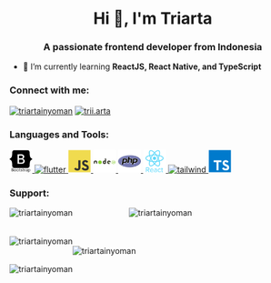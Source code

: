 <h1 align="center">Hi 👋, I'm Triarta</h1>
<h3 align="center">A passionate frontend developer from Indonesia</h3>

- 🌱 I’m currently learning **ReactJS, React Native, and TypeScript**

<h3 align="left">Connect with me:</h3>
<p align="left">
<a href="https://linkedin.com/in/triartainyoman" target="blank"><img align="center" src="https://raw.githubusercontent.com/rahuldkjain/github-profile-readme-generator/master/src/images/icons/Social/linked-in-alt.svg" alt="triartainyoman" height="30" width="40" /></a>
<a href="https://instagram.com/trii.arta" target="blank"><img align="center" src="https://raw.githubusercontent.com/rahuldkjain/github-profile-readme-generator/master/src/images/icons/Social/instagram.svg" alt="trii.arta" height="30" width="40" /></a>
</p>

<h3 align="left">Languages and Tools:</h3>
<p align="left"> <a href="https://getbootstrap.com" target="_blank" rel="noreferrer"> <img src="https://raw.githubusercontent.com/devicons/devicon/master/icons/bootstrap/bootstrap-plain-wordmark.svg" alt="bootstrap" width="40" height="40"/> </a> <a href="https://flutter.dev" target="_blank" rel="noreferrer"> <img src="https://www.vectorlogo.zone/logos/flutterio/flutterio-icon.svg" alt="flutter" width="40" height="40"/> </a> <a href="https://developer.mozilla.org/en-US/docs/Web/JavaScript" target="_blank" rel="noreferrer"> <img src="https://raw.githubusercontent.com/devicons/devicon/master/icons/javascript/javascript-original.svg" alt="javascript" width="40" height="40"/> </a> <a href="https://nodejs.org" target="_blank" rel="noreferrer"> <img src="https://raw.githubusercontent.com/devicons/devicon/master/icons/nodejs/nodejs-original-wordmark.svg" alt="nodejs" width="40" height="40"/> </a> <a href="https://www.php.net" target="_blank" rel="noreferrer"> <img src="https://raw.githubusercontent.com/devicons/devicon/master/icons/php/php-original.svg" alt="php" width="40" height="40"/> </a> <a href="https://reactjs.org/" target="_blank" rel="noreferrer"> <img src="https://raw.githubusercontent.com/devicons/devicon/master/icons/react/react-original-wordmark.svg" alt="react" width="40" height="40"/> </a> <a href="https://tailwindcss.com/" target="_blank" rel="noreferrer"> <img src="https://www.vectorlogo.zone/logos/tailwindcss/tailwindcss-icon.svg" alt="tailwind" width="40" height="40"/> </a> <a href="https://www.typescriptlang.org/" target="_blank" rel="noreferrer"> <img src="https://raw.githubusercontent.com/devicons/devicon/master/icons/typescript/typescript-original.svg" alt="typescript" width="40" height="40"/> </a> </p>

<h3 align="left">Support:</h3>
<p><a href="https://www.buymeacoffee.com/triartainyoman"> <img align="left" src="https://cdn.buymeacoffee.com/buttons/v2/default-yellow.png" height="50" width="210" alt="triartainyoman" /></a><a href="https://ko-fi.com/triartainyoman"> <img align="left" src="https://cdn.ko-fi.com/cdn/kofi3.png?v=3" height="50" width="210" alt="triartainyoman" /></a></p><br><br>

<p><img align="left" src="https://github-readme-stats.vercel.app/api/top-langs?username=triartainyoman&show_icons=true&locale=en&layout=compact" alt="triartainyoman" /></p>

<p>&nbsp;<img align="center" src="https://github-readme-stats.vercel.app/api?username=triartainyoman&show_icons=true&locale=en" alt="triartainyoman" /></p>

<p><img align="center" src="https://github-readme-streak-stats.herokuapp.com/?user=triartainyoman&" alt="triartainyoman" /></p>
